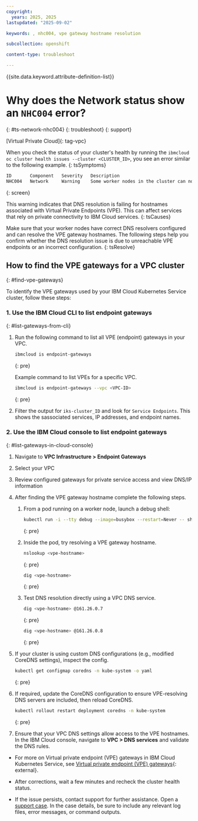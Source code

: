 ```yaml
---
copyright: 
  years: 2025, 2025
lastupdated: "2025-09-02"

keywords: , nhc004, vpe gateway hostname resolution

subcollection: openshift

content-type: troubleshoot

---
```


{{site.data.keyword.attribute-definition-list}}

# Why does the Network status show an `NHC004` error?
{: #ts-network-nhc004}
{: troubleshoot}
{: support}

[Virtual Private Cloud]{: tag-vpc}

When you check the status of your cluster's health by running the `ibmcloud oc cluster health issues --cluster <CLUSTER_ID>`, you see an error similar to the following example.
{: tsSymptoms}

```sh
ID       Component   Severity   Description
NHC004   Network     Warning    Some worker nodes in the cluster can not resolve VPE gateway hostnames.
```
{: screen}

This warning indicates that DNS resolution is failing for hostnames associated with Virtual Private Endpoints (VPE). This can affect services that rely on private connectivity to IBM Cloud services.
{: tsCauses}

Make sure that your worker nodes have correct DNS resolvers configured and can resolve the VPE gateway hostnames. The following steps help you confirm whether the DNS resolution issue is due to unreachable VPE endpoints or an incorrect configuration.
{: tsResolve}

## How to find the VPE gateways for a VPC cluster
{: #find-vpe-gateways}

To identify the VPE gateways used by your IBM Cloud Kubernetes Service cluster, follow these steps:

### 1. Use the IBM Cloud CLI to list endpoint gateways
{: #list-gateways-from-cli}

1. Run the following command to list all VPE (endpoint) gateways in your VPC.

    ```sh
    ibmcloud is endpoint-gateways
    ```
    {: pre}
    
    Example command to list VPEs for a specific VPC.

    ```sh
    ibmcloud is endpoint-gateways --vpc <VPC-ID>
    ```
    {: pre}

1. Filter the output for `iks-cluster_ID` and look for `Service Endpoints`. This shows the sassociated services, IP addresses, and endpoint names.


### 2. Use the IBM Cloud console to list endpoint gateways
{: #list-gateways-in-cloud-console}

1. Navigate to **VPC Infrastructure > Endpoint Gateways**
1. Select your VPC
1. Review configured gateways for private service access and view DNS/IP information

1. After finding the VPE gateway hostname complete the following steps.

    1. From a pod running on a worker node, launch a debug shell:
        ```sh
        kubectl run -i --tty debug --image=busybox --restart=Never -- sh
        ```
        {: pre}

    1. Inside the pod, try resolving a VPE gateway hostname.
        ```sh
        nslookup <vpe-hostname>
        ```
        {: pre}

        ```sh
        dig <vpe-hostname>
        ```
        {: pre}

    1. Test DNS resolution directly using a VPC DNS service.
        ```sh
        dig <vpe-hostname> @161.26.0.7
        ```
        {: pre}


        ```sh
        dig <vpe-hostname> @161.26.0.8
        ```
        {: pre}

1. If your cluster is using custom DNS configurations (e.g., modified CoreDNS settings), inspect the config.
    ```sh
    kubectl get configmap coredns -n kube-system -o yaml
    ```
    {: pre}

1. If required, update the CoreDNS configuration to ensure VPE-resolving DNS servers are included, then reload CoreDNS.
    ```sh
    kubectl rollout restart deployment coredns -n kube-system
    ```
    {: pre}

1. Ensure that your VPC DNS settings allow access to the VPE hostnames. In the IBM Cloud console, navigate to **VPC > DNS services** and validate the DNS rules.

- For more on Virtual private endpoint (VPE) gateways in IBM Cloud Kubernetes Service, see [Virtual private endpoint (VPE) gateways](https://cloud.ibm.com/docs/containers?topic=containers-vpc-security-group-reference#sbd-managed-vpe-gateways){: external}.

- After corrections, wait a few minutes and recheck the cluster health status.

- If the issue persists, contact support for further assistance. Open a [support case](/docs/account?topic=account-using-avatar). In the case details, be sure to include any relevant log files, error messages, or command outputs.

